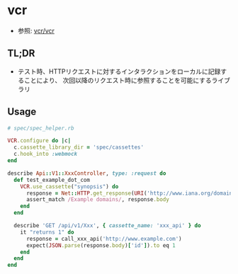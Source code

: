 # vcr
- 参照: [vcr/vcr](https://github.com/vcr/vcr)

## TL;DR
- テスト時、HTTPリクエストに対するインタラクションをローカルに記録することにより、
  次回以降のリクエスト時に参照することを可能にするライブラリ

## Usage
```ruby
# spec/spec_helper.rb

VCR.configure do |c|
  c.cassette_library_dir = 'spec/cassettes'
  c.hook_into :webmock
end
```

```ruby
describe Api::V1::XxxController, type: :request do
  def test_example_dot_com
    VCR.use_cassette("synopsis") do
      response = Net::HTTP.get_response(URI('http://www.iana.org/domains/reserved'))
      assert_match /Example domains/, response.body
    end
  end

  describe 'GET /api/v1/Xxx', { cassette_name: 'xxx_api' } do
    it "returns 1" do
      response = call_xxx_api('http://www.example.com')
      expect(JSON.parse(response.body)['id']).to eq 1
    end
  end
end
```
